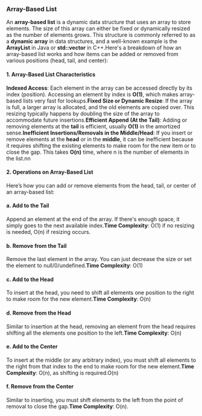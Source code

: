 ### Array-Based List

An **array-based list** is a dynamic data structure that uses an array to store elements. The size of this array can either be fixed or dynamically resized as the number of elements grows. This structure is commonly referred to as a **dynamic array** in data structures, and a well-known example is the **ArrayList** in Java or **std::vector** in C++.Here's a breakdown of how an array-based list works and how items can be added or removed from various positions (head, tail, and center):

#### 1\. **Array-Based List Characteristics**

**Indexed Access**: Each element in the array can be accessed directly by its index (position). Accessing an element by index is **O(1)**, which makes array-based lists very fast for lookups.**Fixed Size or Dynamic Resize**: If the array is full, a larger array is allocated, and the old elements are copied over. This resizing typically happens by doubling the size of the array to accommodate future insertions.**Efficient Append (At the Tail)**: Adding or removing elements at the **tail** is efficient, usually **O(1)** in the amortized sense.**Inefficient Insertions/Removals in the Middle/Head**: If you insert or remove elements at the **head** or in the **middle**, it can be inefficient because it requires shifting the existing elements to make room for the new item or to close the gap. This takes **O(n)** time, where n is the number of elements in the list.nn

#### 2\. **Operations on Array-Based List**

Here’s how you can add or remove elements from the head, tail, or center of an array-based list:

#### a. **Add to the Tail**

Append an element at the end of the array. If there's enough space, it simply goes to the next available index.**Time Complexity**: O(1) if no resizing is needed, O(n) if resizing occurs.

#### b. **Remove from the Tail**

Remove the last element in the array. You can just decrease the size or set the element to null/0/undefined.**Time Complexity**: O(1)

#### c. **Add to the Head**

To insert at the head, you need to shift all elements one position to the right to make room for the new element.**Time Complexity**: O(n)

#### d. **Remove from the Head**

Similar to insertion at the head, removing an element from the head requires shifting all the elements one position to the left.**Time Complexity**: O(n)

#### e. **Add to the Center**

To insert at the middle (or any arbitrary index), you must shift all elements to the right from that index to the end to make room for the new element.**Time Complexity**: O(n), as shifting is required.O(n)

#### f. **Remove from the Center**

Similar to inserting, you must shift elements to the left from the point of removal to close the gap.**Time Complexity**: O(n).
